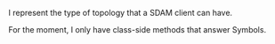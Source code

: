 I represent the type of topology that a SDAM client can have.

For the moment, I only have class-side methods that answer Symbols.
